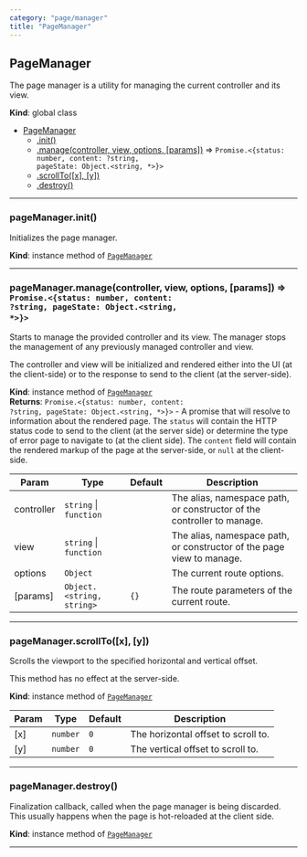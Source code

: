 ```yaml
---
category: "page/manager"
title: "PageManager"
---
```


## PageManager&nbsp;<a name="PageManager" href="https://github.com/seznam/IMA.js-core/tree/stable/page/manager/PageManager.js#L5" target="_blank"><span class="icon"><i class="fas fa-external-link-alt fa-xs"></i></span></a>
The page manager is a utility for managing the current controller and its
view.

**Kind**: global class  

* [PageManager](#PageManager)
    * [.init()](#PageManager+init)
    * [.manage(controller, view, options, [params])](#PageManager+manage) ⇒ <code>Promise.&lt;{status: number, content: ?string, pageState: Object.&lt;string, \*&gt;}&gt;</code>
    * [.scrollTo([x], [y])](#PageManager+scrollTo)
    * [.destroy()](#PageManager+destroy)


* * *

### pageManager.init()&nbsp;<a name="PageManager+init" href="https://github.com/seznam/IMA.js-core/tree/stable/page/manager/PageManager.js#L9" target="_blank"><span class="icon"><i class="fas fa-external-link-alt fa-xs"></i></span></a>
Initializes the page manager.

**Kind**: instance method of [<code>PageManager</code>](#PageManager)  

* * *

### pageManager.manage(controller, view, options, [params]) ⇒ <code>Promise.&lt;{status: number, content: ?string, pageState: Object.&lt;string, \*&gt;}&gt;</code>&nbsp;<a name="PageManager+manage" href="https://github.com/seznam/IMA.js-core/tree/stable/page/manager/PageManager.js#L61" target="_blank"><span class="icon"><i class="fas fa-external-link-alt fa-xs"></i></span></a>
Starts to manage the provided controller and its view. The manager
stops the management of any previously managed controller and view.

The controller and view will be initialized and rendered either into the
UI (at the client-side) or to the response to send to the client (at the
server-side).

**Kind**: instance method of [<code>PageManager</code>](#PageManager)  
**Returns**: <code>Promise.&lt;{status: number, content: ?string, pageState: Object.&lt;string, \*&gt;}&gt;</code> - A promise that will resolve to information about the rendered page.
        The <code>status</code> will contain the HTTP status code to send to the
        client (at the server side) or determine the type of error page
        to navigate to (at the client side).
        The <code>content</code> field will contain the rendered markup of
        the page at the server-side, or <code>null</code> at the client-side.  

| Param | Type | Default | Description |
| --- | --- | --- | --- |
| controller | <code>string</code> \| <code>function</code> |  | The alias, namespace path, or constructor of the        controller to manage. |
| view | <code>string</code> \| <code>function</code> |  | The alias, namespace path, or constructor of the page        view to manage. |
| options | <code>Object</code> |  | The current route options. |
| [params] | <code>Object.&lt;string, string&gt;</code> | <code>{}</code> | The route parameters of the        current route. |


* * *

### pageManager.scrollTo([x], [y])&nbsp;<a name="PageManager+scrollTo" href="https://github.com/seznam/IMA.js-core/tree/stable/page/manager/PageManager.js#L71" target="_blank"><span class="icon"><i class="fas fa-external-link-alt fa-xs"></i></span></a>
Scrolls the viewport to the specified horizontal and vertical offset.

This method has no effect at the server-side.

**Kind**: instance method of [<code>PageManager</code>](#PageManager)  

| Param | Type | Default | Description |
| --- | --- | --- | --- |
| [x] | <code>number</code> | <code>0</code> | The horizontal offset to scroll to. |
| [y] | <code>number</code> | <code>0</code> | The vertical offset to scroll to. |


* * *

### pageManager.destroy()&nbsp;<a name="PageManager+destroy" href="https://github.com/seznam/IMA.js-core/tree/stable/page/manager/PageManager.js#L77" target="_blank"><span class="icon"><i class="fas fa-external-link-alt fa-xs"></i></span></a>
Finalization callback, called when the page manager is being discarded.
This usually happens when the page is hot-reloaded at the client side.

**Kind**: instance method of [<code>PageManager</code>](#PageManager)  

* * *

